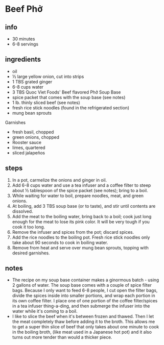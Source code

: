 # Beef Phở 

## info  
* 30 minutes 
* 6-8 servings  

## ingredients  
* oil
* ½ large yellow onion, cut into strips
* 1 TBS grated ginger
* 6-8 cups water
* 3 TBS Quoc Viet Foods' Beef flavored Phở Soup Base
* spice packet that comes with the soup base (see notes)
* 1 lb. thinly sliced beef (see notes)
* fresh rice stick noodles (found in the refrigerated section)
* mung bean sprouts

Garnishes
* fresh basil, chopped
* green onions, chopped
* Rooster sauce
* limes, quartered
* sliced jalapeños 

## steps  
1. In a pot, carmelize the onions and ginger in oil.
2. Add 6-8 cups water and use a tea infuser and a coffee filter to steep about ½ tablespoon of the spice packet (see notes); bring to a boil.
3. While waiting for water to boil, prepare noodles, meat, and green onions.
4. At boiling, add 3 TBS soup base (or to taste), and stir until contents are dissolved.
5. Add the meat to the boiling water, bring back to a boil; cook just long enough for the meat to lose its pink color. It will be very tough if you cook it too long.
6. Remove the infuser and spices from the pot; discard spices.
7. Add the rice noodles to the boiling pot. Fresh rice stick noodles only take about 90 seconds to cook in boiling water.
8. Remove from heat and serve over mung bean sprouts, topping with desired garnishes.

## notes  
* The recipe on my soup base container makes a ginormous batch - using 2 gallons of water. The soup base comes with a couple of spice filter bags. Because I only want to feed 6-8 people, I cut open the filter bags, divide the spices inside into smaller portions, and wrap each portion in its own coffee filter. I place one of one portion of the coffee filter/spices in a tea infuser thing-a-ding, and then submerge the infuser into the water while it's coming to a boil.
* I like to slice the beef when it's between frozen and thawed. Then I let the meat completely thaw before adding it to the broth. This allows me to get a super thin slice of beef that only takes about one minute to cook in the boiling broth, (like meat used in a Japanese hot pot) and it also turns out more tender than would a thicker piece.

